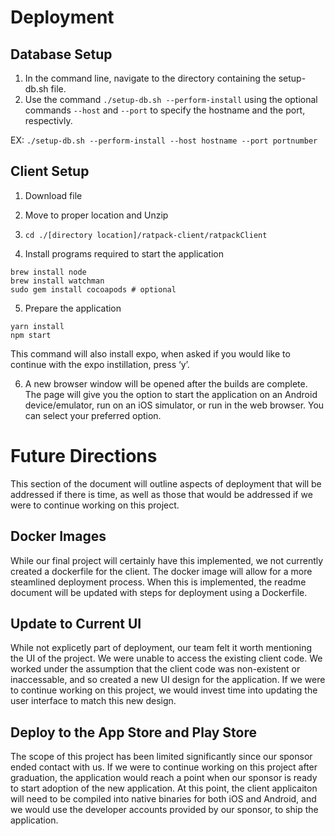 # Deployment

## Database Setup

1. In the command line, navigate to the directory containing the setup-db.sh file.
2. Use the command `./setup-db.sh --perform-install` using the optional commands `--host` and `--port` to specify the hostname and the port, respectivly.

EX: `./setup-db.sh --perform-install --host hostname --port portnumber`

## Client Setup

1. Download file
2. Move to proper location and Unzip
3. `cd ./[directory location]/ratpack-client/ratpackClient`

4.  Install programs required to start the application

```
brew install node
brew install watchman
sudo gem install cocoapods # optional
```

5. Prepare the application

```
yarn install
npm start
```

This command will also install expo, when asked if you would like to continue with the expo instillation, press ‘y’.

6. A new browser window will be opened after the builds are complete. The page will give you the option to start the application on an Android device/emulator, run on an iOS simulator, or run in the web browser. You can select your preferred option. 

# Future Directions

This section of the document will outline aspects of deployment that will be addressed if there is time, as well as those that would be addressed if we were to continue working on this project.

## Docker Images

While our final project will certainly have this implemented, we not currently created a dockerfile for the client. The docker image will allow for a more steamlined deployment process. When this is implemented, the readme document will be updated with steps for deployment using a Dockerfile.

## Update to Current UI

While not explicetly part of deployment, our team felt it worth mentioning the UI of the project. We were unable to access the existing client code. We worked under the assumption that the client code was non-existent or inaccessable, and so created a new UI design for the application. If we were to continue working on this project, we would invest time into updating the user interface to match this new design. 

## Deploy to the App Store and Play Store

The scope of this project has been limited significantly since our sponsor ended contact with us. If we were to continue working on this project after graduation, the application would reach a point when our sponsor is ready to start adoption of the new application. At this point, the client applicaiton will need to be compiled into native binaries for both iOS and Android, and we would use the developer accounts provided by our sponsor, to ship the application.
